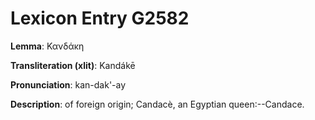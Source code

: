 # Lexicon Entry G2582

**Lemma**: Κανδάκη

**Transliteration (xlit)**: Kandákē

**Pronunciation**: kan-dak'-ay

**Description**:
of foreign origin; Candacè, an Egyptian queen:--Candace.
